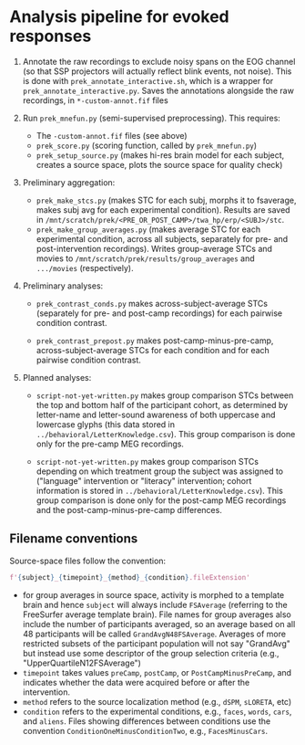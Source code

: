 # Analysis pipeline for evoked responses

1. Annotate the raw recordings to exclude noisy spans on the EOG channel (so
   that SSP projectors will actually reflect blink events, not noise). This is
   done with `prek_annotate_interactive.sh`, which is a wrapper for
   `prek_annotate_interactive.py`. Saves the annotations alongside the raw
   recordings, in `*-custom-annot.fif` files

2. Run `prek_mnefun.py` (semi-supervised preprocessing). This requires:
    - The `-custom-annot.fif` files (see above)
    - `prek_score.py` (scoring function, called by `prek_mnefun.py`)
    - `prek_setup_source.py` (makes hi-res brain model for each subject,
      creates a source space, plots the source space for quality check)

3. Preliminary aggregation:
    - `prek_make_stcs.py` (makes STC for each subj, morphs it to fsaverage,
      makes subj avg for each experimental condition). Results are saved in
      `/mnt/scratch/prek/<PRE_OR_POST_CAMP>/twa_hp/erp/<SUBJ>/stc`.
    - `prek_make_group_averages.py` (makes average STC for each experimental
      condition, across all subjects, separately for pre- and post-intervention
      recordings). Writes group-average STCs and movies to
      `/mnt/scratch/prek/results/group_averages` and `.../movies`
      (respectively).

4. Preliminary analyses:
    - `prek_contrast_conds.py` makes across-subject-average STCs (separately
      for pre- and post-camp recordings) for each pairwise condition contrast.

    - `prek_contrast_prepost.py` makes post-camp-minus-pre-camp,
      across-subject-average STCs for each condition and for each pairwise
      condition contrast.

5. Planned analyses:
    - `script-not-yet-written.py` makes group comparison STCs between the top
      and bottom half of the participant cohort, as determined by letter-name
      and letter-sound awareness of both uppercase and lowercase glyphs (this
      data stored in `../behavioral/LetterKnowledge.csv`). This group
      comparison is done only for the pre-camp MEG recordings.

    - `script-not-yet-written.py` makes group comparison STCs depending on
      which treatment group the subject was assigned to ("language"
      intervention or "literacy" intervention; cohort information is stored in
      `../behavioral/LetterKnowledge.csv`). This group comparison is done only
      for the post-camp MEG recordings and the post-camp-minus-pre-camp
      differences.


## Filename conventions

Source-space files follow the convention:

```python
f'{subject}_{timepoint}_{method}_{condition}.fileExtension'
```

- for group averages in source space, activity is morphed to a template brain
  and hence `subject` will always include `FSAverage` (referring to the
  FreeSurfer average template brain). File names for group averages also
  include the number of participants averaged, so an average based on all 48
  participants will be called `GrandAvgN48FSAverage`. Averages of more
  restricted subsets of the participant population will not say "GrandAvg" but
  instead use some descriptor of the group selection criteria (e.g.,
  "UpperQuartileN12FSAverage")
- `timepoint` takes values `preCamp`, `postCamp`, or `PostCampMinusPreCamp`,
  and indicates whether the data were acquired before or after the
  intervention.
- `method` refers to the source localization method (e.g., `dSPM`, `sLORETA`,
  etc)
- `condition` refers to the experimental conditions, e.g., `faces`, `words`,
  `cars`, and `aliens`. Files showing differences between conditions use the
  convention `ConditionOneMinusConditionTwo`, e.g., `FacesMinusCars`.
